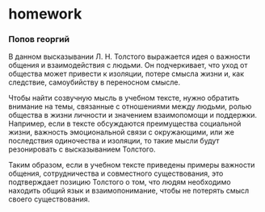 # homework

### Попов георгий
В данном высказывании Л. Н. Толстого выражается идея о важности общения и взаимодействия с людьми. 
Он подчеркивает, что уход от общества может привести к изоляции, потере смысла жизни и, как следствие, самоубийству в переносном смысле. 

Чтобы найти созвучную мысль в учебном тексте, нужно обратить внимание на темы, связанные с отношениями между людьми, ролью общества в жизни личности и значением взаимопомощи и поддержки. 
Например, если в тексте обсуждаются преимущества социальной жизни, важность эмоциональной связи с окружающими, или же последствия одиночества и изоляции, то такие мысли будут резонировать с высказыванием Толстого.

Таким образом, если в учебном тексте приведены примеры важности общения, сотрудничества и совместного существования, это подтверждает позицию Толстого о том, что людям необходимо находить общий язык и взаимопонимание, чтобы не потерять смысл своего существования.
